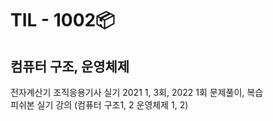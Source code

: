 # TIL - 1002📦

## 컴퓨터 구조, 운영체제
전자계산기 조직응용기사 실기 2021 1, 3회, 2022 1회 문제풀이, 복습  
피쉬본 실기 강의 (컴퓨터 구조1, 2 운영체제 1, 2)  

